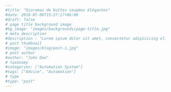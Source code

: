 ```yaml
---
#title: "Dioramas de boîtes coupées élégantes"
#date: 2019-07-06T15:27:17+06:00
#draft: false
# page title background image
#bg_image: "images/backgrounds/page-title.jpg"
# meta description
#description : "Lorem ipsum dolor sit amet, consectetur adipisicing elit, sed do eiusmod tempor incididunt ut labore. dolore magna aliqua. Ut enim ad minim veniam, quis nostrud."
# post thumbnail
#image: "images/blog/post-1.jpg"
# post author
#author: "John Doe"
# taxonomy
#categories: ["Automation System"]
#tags: ["Advice", "Automation"]
# type
#type: "post"
---
```

